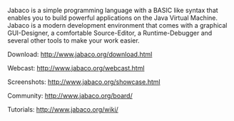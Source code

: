 Jabaco is a simple programming language with a BASIC like syntax that enables you to build powerful applications on the Java Virtual Machine. Jabaco is a modern development environment that comes with a graphical GUI-Designer, a comfortable Source-Editor, a Runtime-Debugger and several other tools to make your work easier.

Download: http://www.jabaco.org/download.html

Webcast: http://www.jabaco.org/webcast.html

Screenshots: http://www.jabaco.org/showcase.html

Community: http://www.jabaco.org/board/

Tutorials: http://www.jabaco.org/wiki/


